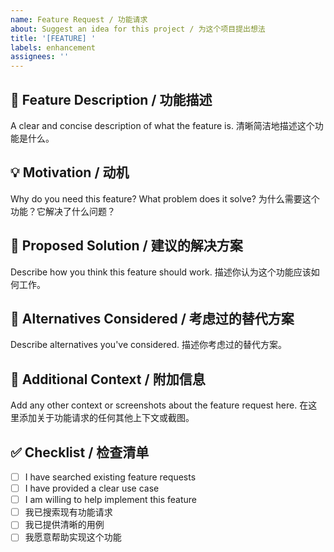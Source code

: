 ```yaml
---
name: Feature Request / 功能请求
about: Suggest an idea for this project / 为这个项目提出想法
title: '[FEATURE] '
labels: enhancement
assignees: ''
---
```


## 🚀 Feature Description / 功能描述

A clear and concise description of what the feature is.
清晰简洁地描述这个功能是什么。

## 💡 Motivation / 动机

Why do you need this feature? What problem does it solve?
为什么需要这个功能？它解决了什么问题？

## 📝 Proposed Solution / 建议的解决方案

Describe how you think this feature should work.
描述你认为这个功能应该如何工作。

## 🔄 Alternatives Considered / 考虑过的替代方案

Describe alternatives you've considered.
描述你考虑过的替代方案。

## 📎 Additional Context / 附加信息

Add any other context or screenshots about the feature request here.
在这里添加关于功能请求的任何其他上下文或截图。

## ✅ Checklist / 检查清单

- [ ] I have searched existing feature requests
- [ ] I have provided a clear use case
- [ ] I am willing to help implement this feature
- [ ] 我已搜索现有功能请求
- [ ] 我已提供清晰的用例
- [ ] 我愿意帮助实现这个功能
